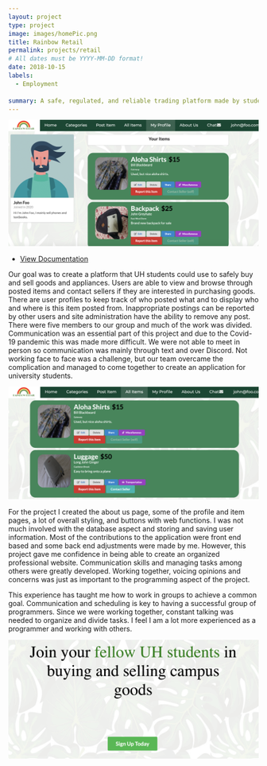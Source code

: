 ```yaml
---
layout: project
type: project
image: images/homePic.png
title: Rainbow Retail
permalink: projects/retail
# All dates must be YYYY-MM-DD format!
date: 2018-10-15
labels:
  - Employment

summary: A safe, regulated, and reliable trading platform made by students for students.
---
```


<img class="ui image" src="../images/profilePic.png">

- [View Documentation](https://github.com/renigmaflea/renigmaflea)

Our goal was to create a platform that UH students could use to safely buy and sell goods and appliances. Users are able to view and browse through posted items and contact sellers if they are interested in purchasing goods. There are user profiles to keep track of who posted what and to display who and where is this item posted from. Inappropriate postings can be reported by other users and site administration have the ability to remove any post. There were five members to our group and much of the work was divided. Communication was an essential part of this project and due to the Covid-19 pandemic this was made more difficult. We were not able to meet in person so communication was mainly through text and over Discord. Not working face to face was a challenge, but our team overcame the complication and managed to come together to create an application for university students.

<img class="ui image" src="../images/itemsPic.png">

For the project I created the about us page, some of the profile and item pages, a lot of overall styling, and buttons with web functions. I was not much involved with the database aspect and storing and saving user information. Most of the contributions to the application were front end based and some back end adjustments were made by me. However, this project gave me confidence in being able to create an organized professional website. Communication skills and managing tasks among others were greatly developed. Working together, voicing opinions and concerns was just as important to the programming aspect of the project. 

This experience has taught me how to work in groups to achieve a common goal. Communication and scheduling is key to having a successful group of programmers. Since we were working together, constant talking was needed to organize and divide tasks. I feel I am a lot more experienced as a programmer and working with others. 


<img class="ui image" src="../images/bottomPage.png">